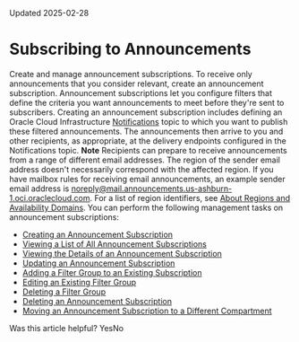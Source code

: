 Updated 2025-02-28
# Subscribing to Announcements
Create and manage announcement subscriptions.
To receive only announcements that you consider relevant, create an announcement subscription. Announcement subscriptions let you configure filters that define the criteria you want announcements to meet before they're sent to subscribers. Creating an announcement subscription includes defining an Oracle Cloud Infrastructure [Notifications](https://docs.oracle.com/iaas/Content/Notification/home.htm) topic to which you want to publish these filtered announcements. The announcements then arrive to you and other recipients, as appropriate, at the delivery endpoints configured in the Notifications topic.
**Note** Recipients can prepare to receive announcements from a range of different email addresses. The region of the sender email address doesn't necessarily correspond with the affected region. If you have mailbox rules for receiving email announcements, an example sender email address is noreply@mail.announcements.us-ashburn-1.oci.oraclecloud.com. For a list of region identifiers, see [About Regions and Availability Domains](https://docs.oracle.com/en-us/iaas/Content/General/Concepts/regions.htm#About).
You can perform the following management tasks on announcement subscriptions:
  * [Creating an Announcement Subscription](https://docs.oracle.com/en-us/iaas/Content/General/Concepts/announcements_topic-To_create_a_subscription.htm#createsubscription "Create an announcement subscription to deliver specific announcements to a particular list of recipients.")
  * [Viewing a List of All Announcement Subscriptions](https://docs.oracle.com/en-us/iaas/Content/General/Concepts/announcements_topic-To_view_a_list_of_all_subscriptions.htm#viewsubscriptionslist "Viewing a list of all announcement subscriptions lets you see all subscriptions in one place and take action in various ways.")
  * [Viewing the Details of an Announcement Subscription](https://docs.oracle.com/en-us/iaas/Content/General/Concepts/announcements_topic-To_view_the_details_of_a_subscription.htm#viewsubscriptiondetails "View detailed information about an announcement subscription when you want to learn more about a particular subscription.")
  * [Updating an Announcement Subscription](https://docs.oracle.com/en-us/iaas/Content/General/Concepts/announcements_topic-To_update_a_subscription.htm#updatesubscription "You can update an active subscription by changing its name, description, or Notifications topic.")
  * [Adding a Filter Group to an Existing Subscription](https://docs.oracle.com/en-us/iaas/Content/General/Concepts/announcements_topic-To_add_filters_to_a_subscription.htm#addfilters "You can add a filter group to an existing subscription.")
  * [Editing an Existing Filter Group](https://docs.oracle.com/en-us/iaas/Content/General/Concepts/announcements_topic-To_edit_existing_filters.htm#editfilters "You can add a filter to an existing filter group, change the values selected for a particular filter in the filter group, or delete a filter from the filter group.")
  * [Deleting a Filter Group](https://docs.oracle.com/en-us/iaas/Content/General/Concepts/announcements_topic-To_delete_filters.htm#deletefilters "You can delete a filter group from an existing subscription.")
  * [Deleting an Announcement Subscription](https://docs.oracle.com/en-us/iaas/Content/General/Concepts/announcements_topic-To_delete_a_subscription.htm#deletesubscription "Delete an announcement subscription when you no longer need it.")
  * [Moving an Announcement Subscription to a Different Compartment](https://docs.oracle.com/en-us/iaas/Content/General/Concepts/announcements_topic-To_move_a_subscription.htm#movesubscription "You can move an announcement subscription from one compartment to another.")


Was this article helpful?
YesNo

